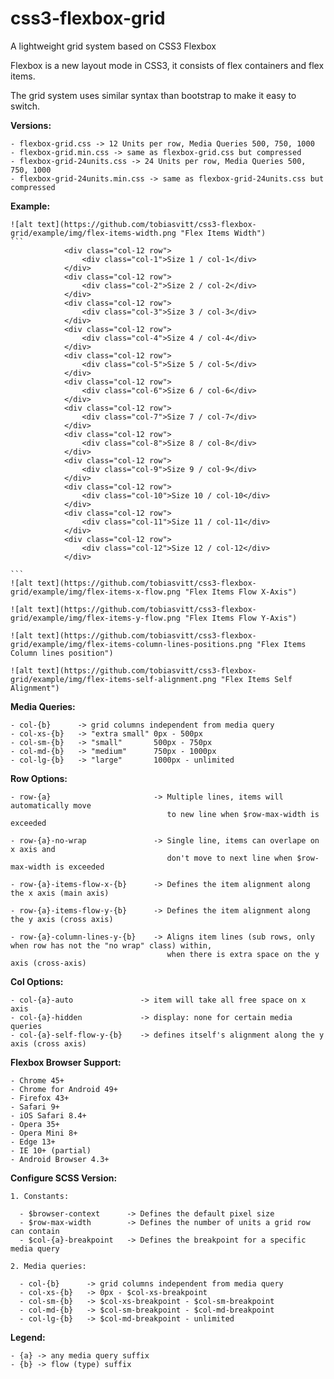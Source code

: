 # css3-flexbox-grid
A lightweight grid system based on CSS3 Flexbox

Flexbox is a new layout mode in CSS3, it consists of flex containers and flex items.

The grid system uses similar syntax than bootstrap to make it easy to switch.


  **Versions:**
    
    - flexbox-grid.css -> 12 Units per row, Media Queries 500, 750, 1000
    - flexbox-grid.min.css -> same as flexbox-grid.css but compressed
    - flexbox-grid-24units.css -> 24 Units per row, Media Queries 500, 750, 1000    
    - flexbox-grid-24units.min.css -> same as flexbox-grid-24units.css but compressed    


  **Example:**

    ![alt text](https://github.com/tobiasvitt/css3-flexbox-grid/example/img/flex-items-width.png "Flex Items Width")
    ```
                <div class="col-12 row">
                    <div class="col-1">Size 1 / col-1</div>
                </div>
                <div class="col-12 row">
                    <div class="col-2">Size 2 / col-2</div>
                </div>
                <div class="col-12 row">
                    <div class="col-3">Size 3 / col-3</div>
                </div>
                <div class="col-12 row">
                    <div class="col-4">Size 4 / col-4</div>
                </div>
                <div class="col-12 row">
                    <div class="col-5">Size 5 / col-5</div>
                </div>
                <div class="col-12 row">
                    <div class="col-6">Size 6 / col-6</div>
                </div>
                <div class="col-12 row">
                    <div class="col-7">Size 7 / col-7</div>
                </div>
                <div class="col-12 row">
                    <div class="col-8">Size 8 / col-8</div>
                </div>
                <div class="col-12 row">
                    <div class="col-9">Size 9 / col-9</div>
                </div>
                <div class="col-12 row">
                    <div class="col-10">Size 10 / col-10</div>
                </div>
                <div class="col-12 row">
                    <div class="col-11">Size 11 / col-11</div>
                </div>
                <div class="col-12 row">
                    <div class="col-12">Size 12 / col-12</div>
                </div>

    ```
    ![alt text](https://github.com/tobiasvitt/css3-flexbox-grid/example/img/flex-items-x-flow.png "Flex Items Flow X-Axis")

    ![alt text](https://github.com/tobiasvitt/css3-flexbox-grid/example/img/flex-items-y-flow.png "Flex Items Flow Y-Axis")

    ![alt text](https://github.com/tobiasvitt/css3-flexbox-grid/example/img/flex-items-column-lines-positions.png "Flex Items Column lines position")

    ![alt text](https://github.com/tobiasvitt/css3-flexbox-grid/example/img/flex-items-self-alignment.png "Flex Items Self Alignment")


  **Media Queries:**
     
    - col-{b}      -> grid columns independent from media query
    - col-xs-{b}   -> "extra small" 0px - 500px 
    - col-sm-{b}   -> "small"       500px - 750px
    - col-md-{b}   -> "medium"      750px - 1000px
    - col-lg-{b}   -> "large"       1000px - unlimited


  **Row Options:**

    - row-{a}                       -> Multiple lines, items will automatically move
                                       to new line when $row-max-width is exceeded

    - row-{a}-no-wrap               -> Single line, items can overlape on x axis and
                                       don't move to next line when $row-max-width is exceeded

    - row-{a}-items-flow-x-{b}      -> Defines the item alignment along the x axis (main axis)

    - row-{a}-items-flow-y-{b}      -> Defines the item alignment along the y axis (cross axis)

    - row-{a}-column-lines-y-{b}    -> Aligns item lines (sub rows, only when row has not the "no wrap" class) within,
                                       when there is extra space on the y axis (cross-axis)

  **Col Options:**

    - col-{a}-auto               -> item will take all free space on x axis
    - col-{a}-hidden             -> display: none for certain media queries
    - col-{a}-self-flow-y-{b}    -> defines itself's alignment along the y axis (cross axis)


  **Flexbox Browser Support:**

    - Chrome 45+
    - Chrome for Android 49+
    - Firefox 43+
    - Safari 9+
    - iOS Safari 8.4+
    - Opera 35+
    - Opera Mini 8+
    - Edge 13+
    - IE 10+ (partial)
    - Android Browser 4.3+


   **Configure SCSS Version:**
   
    1. Constants:
   
      - $browser-context      -> Defines the default pixel size
      - $row-max-width        -> Defines the number of units a grid row can contain
      - $col-{a}-breakpoint   -> Defines the breakpoint for a specific media query
   
    2. Media queries:
   
      - col-{b}      -> grid columns independent from media query
      - col-xs-{b}   -> 0px - $col-xs-breakpoint
      - col-sm-{b}   -> $col-xs-breakpoint - $col-sm-breakpoint
      - col-md-{b}   -> $col-sm-breakpoint - $col-md-breakpoint
      - col-lg-{b}   -> $col-md-breakpoint - unlimited


  **Legend:**
  
    - {a} -> any media query suffix
    - {b} -> flow (type) suffix
